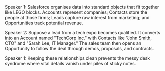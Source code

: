 Speaker 1: Salesforce organises data into standard objects that fit together like LEGO blocks. Accounts represent companies; Contacts store the people at those firms; Leads capture raw interest from marketing; and Opportunities track potential revenue.

Speaker 2: Suppose a lead from a tech expo becomes qualified. It converts into an Account named "TechCorp Inc." with Contacts like "John Smith, CTO" and "Sarah Lee, IT Manager." The sales team then opens an Opportunity to follow the deal through demos, proposals, and contracts.

Speaker 1: Keeping these relationships clean prevents the messy desk syndrome where vital details vanish under piles of sticky notes.
